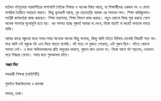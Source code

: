 বর্তমান বইগুলোয় পারদর্শিতার পাশাপাশি নৈতিক শিক্ষার ও অনেক বিষয় আছে, যা শিক্ষার্থীদের একজন সৎ ও যোগ্য নাগরিক তৈরিতে সহায়তা করবে। কিছু ভুলত্রুটি আছে, খুব তাড়াতাড়ি আমরা এর সমাধান পাব। শিক্ষা কারিকুলাম–সংশ্লিষ্ট কর্মকর্তারা কাজ করছেন। শিক্ষা মন্ত্রণালয়, শিক্ষা বিভাগ কাজ করছে। নতুন কোনো বিষয় শুরু করতে গেলে অনেক সমস্যার মুখোমুখি হতে হয়। বড় সমস্যা হচ্ছে গুজব! আমরা না দেখে, নিজে যাচাই না করেই অন্যকে বলতে থাকি।

আমার কাছে বন্ধুদের মধ্যে সময়-সময় অনেকে অনেক কিছু বলেছে, কিন্তু আমি বইতে মিলিয়ে দেখেছি বিষয়টি সত্য নয়। পরে আমি ওই বন্ধুকে বই এনে দিয়ে পড়তে বলেছি। বই পড়ে সে বুঝতে পেরেছে, এটা গুজব ছিল। বইতে কোনো সমস্যা নেই। এ জন্য অভিভাবকদের প্রতি অনুরোধ থাকবে, গুজবে কান দেবেন না। নিজে আগে বই পড়বেন, দেখবেন পড়ে সিদ্ধান্ত নেবেন। সবার জন্য শুভকামনা রইল।

***সঞ্জয় মিত্র***

সহকারী শিক্ষক (আইসিটি)

গুমাইল উচ্চবিদ্যালয় ও কলেজ

সাভার, ঢাকা।
